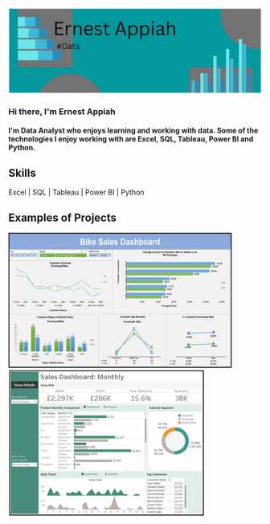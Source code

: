 ![Data](https://github.com/Ernest-Ap/Ernest-Ap/blob/main/EA.png)

### Hi there, I'm Ernest Appiah

#### I'm Data Analyst who enjoys learning and working with data. Some of the technologies I enjoy working with are Excel, SQL, Tableau, Power BI and Python. 

## Skills 
Excel | SQL | Tableau | Power BI | Python


## Examples of Projects
<p float="left">
<img src="https://github.com/Ernest-Ap/Bike-Sales-Dashboard/blob/main/bdh_img/bikesd.png" width="445" height="270">
&nbsp  
<img src="https://github.com/Ernest-Ap/Sales-Dashboard-Monthly/blob/main/img/sm1.png" width="390"> 
  
 
